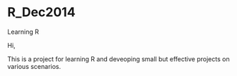 R_Dec2014
=========

Learning R 


Hi,

This is a project for learning R and deveoping small but effective projects on various scenarios.


